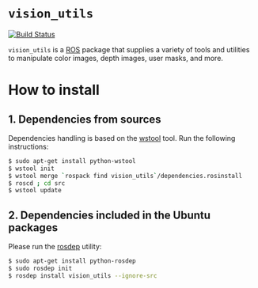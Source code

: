 # `vision_utils`

[![Build Status](https://travis-ci.org/UC3MSocialRobots/vision_utils.svg)](https://travis-ci.org/UC3MSocialRobots/vision_utils)

`vision_utils` is a [ROS](http://www.ros.org/) package
that supplies a variety of tools and utilities to
manipulate color images, depth images, user masks, and more.

How to install
==============

## 1. Dependencies from sources

Dependencies handling is based on the [wstool](http://wiki.ros.org/wstool) tool.
Run the following instructions:

```bash
$ sudo apt-get install python-wstool
$ wstool init
$ wstool merge `rospack find vision_utils`/dependencies.rosinstall
$ roscd ; cd src
$ wstool update
```
## 2. Dependencies included in the Ubuntu packages

Please run the [rosdep](http://docs.ros.org/independent/api/rosdep/html/) utility:

```bash
$ sudo apt-get install python-rosdep
$ sudo rosdep init
$ rosdep install vision_utils --ignore-src
```
